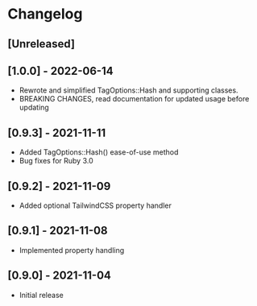 # Changelog

## [Unreleased]

## [1.0.0] - 2022-06-14

- Rewrote and simplified TagOptions::Hash and supporting classes.
- BREAKING CHANGES, read documentation for updated usage before updating

## [0.9.3] - 2021-11-11

- Added TagOptions::Hash() ease-of-use method
- Bug fixes for Ruby 3.0

## [0.9.2] - 2021-11-09

- Added optional TailwindCSS property handler

## [0.9.1] - 2021-11-08

- Implemented property handling

## [0.9.0] - 2021-11-04

- Initial release
